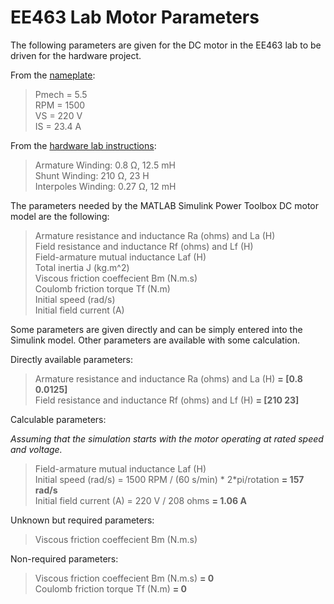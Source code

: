 # EE463 Lab Motor Parameters

The following parameters are given for the DC motor in the EE463 lab to be driven for the hardware project.

From the [nameplate](https://github.com/odtu/ee463/blob/master/Hardware-Project/motor-label.jpg):   

> Pmech = 5.5  
> RPM = 1500  
> VS = 220 V  
> IS = 23.4 A  

From the [hardware lab instructions](https://github.com/odtu/ee463/tree/master/Hardware-Project):  

>    Armature Winding: 0.8 Ω, 12.5 mH  
>    Shunt Winding: 210 Ω, 23 H  
>    Interpoles Winding: 0.27 Ω, 12 mH  
    
The parameters needed by the MATLAB Simulink Power Toolbox DC motor model are the following:

> Armature resistance and inductance Ra (ohms) and La (H)  
> Field resistance and inductance Rf (ohms) and Lf (H)  
> Field-armature mutual inductance Laf (H)  
> Total inertia J (kg.m^2)  
> Viscous friction coeffecient Bm (N.m.s)  
> Coulomb friction torque Tf (N.m)  
> Initial speed (rad/s)  
> Initial field current (A)  
    
Some parameters are given directly and can be simply entered into the Simulink model. Other parameters are available with some calculation.

Directly available parameters:

> Armature resistance and inductance Ra (ohms) and La (H) **= [0.8 0.0125]**  
> Field resistance and inductance Rf (ohms) and Lf (H) **= [210 23]**  

Calculable parameters:

*Assuming that the simulation starts with the motor operating at rated speed and voltage.*

> Field-armature mutual inductance Laf (H)  
> Initial speed (rad/s) = 1500 RPM / (60 s/min) * 2*pi/rotation **= 157 rad/s**  
> Initial field current (A) = 220 V / 208 ohms **= 1.06 A**

Unknown but required parameters:

> Viscous friction coeffecient Bm (N.m.s)  


Non-required parameters:

> Viscous friction coeffecient Bm (N.m.s) **= 0**  
> Coulomb friction torque Tf (N.m) **= 0**  
 
